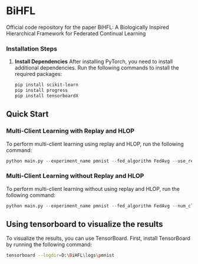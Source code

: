 # BiHFL
Official code repository for the paper BiHFL: A Biologically Inspired Hierarchical Framework for Federated Continual Learning


### Installation Steps

1. **Install Dependencies**
   After installing PyTorch, you need to install additional dependencies. Run the following commands to install the required packages:

   ```bash
   pip install scikit-learn
   pip install progress
   pip install tensorboardX
   ```
## Quick Start

### Multi-Client Learning with Replay and HLOP
To perform multi-client learning using replay and HLOP, run the following command:
```python
python main.py --experiment_name pmnist --fed_algorithm FedAvg --use_replay --use_hlop --n_client 3
```

### Multi-Client Learning without Replay and HLOP
To perform multi-client learning without using replay and HLOP, run the following command:
```python
python main.py --experiment_name pmnist --fed_algorithm FedAvg --num_clients 3
```

## Using tensorboard to visualize the results
To visualize the results, you can use TensorBoard. First, install TensorBoard by running the following command:
```bash
tensorboard --logdir=D:\BiHFL\logs\pmnist
```